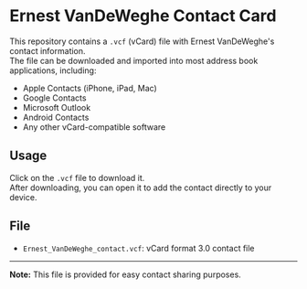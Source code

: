 # Ernest VanDeWeghe Contact Card

This repository contains a `.vcf` (vCard) file with Ernest VanDeWeghe's contact information.  
The file can be downloaded and imported into most address book applications, including:

- Apple Contacts (iPhone, iPad, Mac)
- Google Contacts
- Microsoft Outlook
- Android Contacts
- Any other vCard-compatible software

## Usage
Click on the `.vcf` file to download it.  
After downloading, you can open it to add the contact directly to your device.

## File
- `Ernest_VanDeWeghe_contact.vcf`: vCard format 3.0 contact file

---

**Note:** This file is provided for easy contact sharing purposes.
